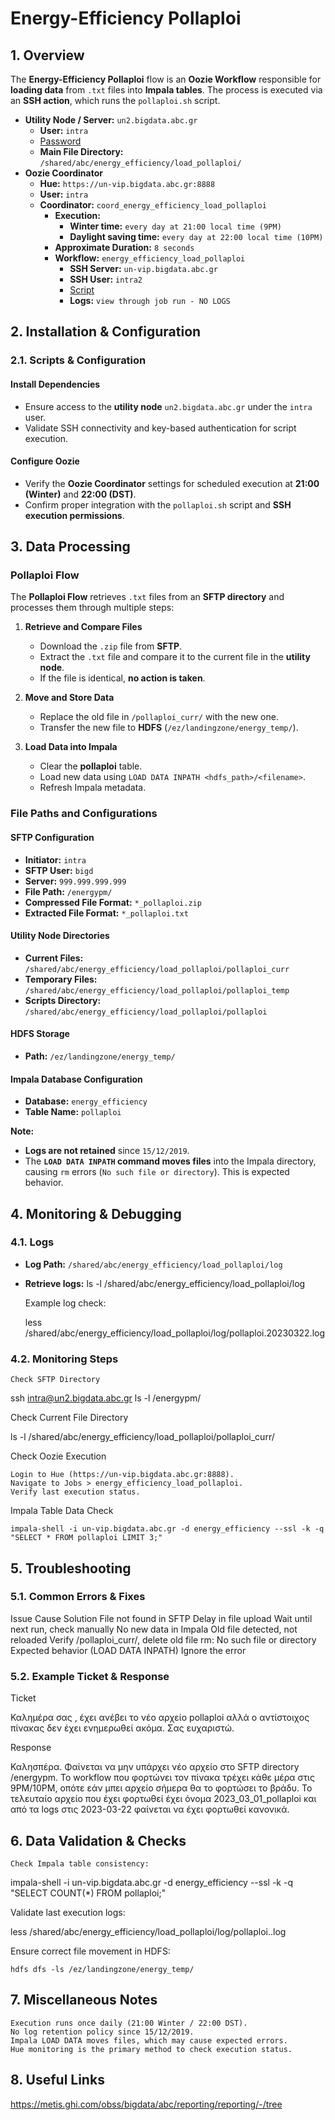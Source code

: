 # Energy-Efficiency Pollaploi

## 1. Overview

The **Energy-Efficiency Pollaploi** flow is an **Oozie Workflow** responsible for **loading data** from `.txt` files into **Impala tables**. The process is executed via an **SSH action**, which runs the `pollaploi.sh` script.

- **Utility Node / Server:** `un2.bigdata.abc.gr`
  - **User:** `intra`
  - [Password](https://metis.ghi.com/obss/oss/sysadmin-group/support/-/blob/master/KnowledgeBase/abc/devpasswd.kdbx)
  - **Main File Directory:** `/shared/abc/energy_efficiency/load_pollaploi/`
- **Oozie Coordinator**
  - **Hue:** `https://un-vip.bigdata.abc.gr:8888`
  - **User:** `intra`
  - **Coordinator:** `coord_energy_efficiency_load_pollaploi`
    - **Execution:** 
      - **Winter time:** `every day at 21:00 local time (9PM)`
      - **Daylight saving time:** `every day at 22:00 local time (10PM)`
    - **Approximate Duration:** `8 seconds`
    - **Workflow:** `energy_efficiency_load_pollaploi`
      - **SSH Server:** `un-vip.bigdata.abc.gr`
      - **SSH User:** `intra2`
      - [Script](https://metis.ghi.com/obss/bigdata/abc/reporting/reporting/-/blob/master/FLOWS/energy_efficiency/PROD/load_pollaploi/pollaploi/pollaploi.sh)
      - **Logs:** `view through job run - NO LOGS`

## 2. Installation & Configuration

### 2.1. Scripts & Configuration

#### Install Dependencies
- Ensure access to the **utility node** `un2.bigdata.abc.gr` under the `intra` user.
- Validate SSH connectivity and key-based authentication for script execution.

#### Configure Oozie
- Verify the **Oozie Coordinator** settings for scheduled execution at **21:00 (Winter)** and **22:00 (DST)**.
- Confirm proper integration with the `pollaploi.sh` script and **SSH execution permissions**.

## 3. Data Processing

### Pollaploi Flow

The **Pollaploi Flow** retrieves `.txt` files from an **SFTP directory** and processes them through multiple steps:

1. **Retrieve and Compare Files**  
   - Download the `.zip` file from **SFTP**.
   - Extract the `.txt` file and compare it to the current file in the **utility node**.
   - If the file is identical, **no action is taken**.

2. **Move and Store Data**  
   - Replace the old file in `/pollaploi_curr/` with the new one.
   - Transfer the new file to **HDFS** (`/ez/landingzone/energy_temp/`).

3. **Load Data into Impala**  
   - Clear the **pollaploi** table.
   - Load new data using `LOAD DATA INPATH <hdfs_path>/<filename>`.
   - Refresh Impala metadata.

### File Paths and Configurations

#### **SFTP Configuration**
- **Initiator:** `intra`
- **SFTP User:** `bigd`
- **Server:** `999.999.999.999`
- **File Path:** `/energypm/`
- **Compressed File Format:** `*_pollaploi.zip`
- **Extracted File Format:** `*_pollaploi.txt`

#### **Utility Node Directories**
- **Current Files:** `/shared/abc/energy_efficiency/load_pollaploi/pollaploi_curr`
- **Temporary Files:** `/shared/abc/energy_efficiency/load_pollaploi/pollaploi_temp`
- **Scripts Directory:** `/shared/abc/energy_efficiency/load_pollaploi/pollaploi`

#### **HDFS Storage**
- **Path:** `/ez/landingzone/energy_temp/`

#### **Impala Database Configuration**
- **Database:** `energy_efficiency`
- **Table Name:** `pollaploi`

**Note:**  
- **Logs are not retained** since `15/12/2019`.
- The **`LOAD DATA INPATH` command moves files** into the Impala directory, causing `rm` errors (`No such file or directory`). This is expected behavior.


## 4. Monitoring & Debugging

### 4.1. Logs
- **Log Path:** `/shared/abc/energy_efficiency/load_pollaploi/log`
- **Retrieve logs:**
  ls -l /shared/abc/energy_efficiency/load_pollaploi/log

    Example log check:

    less /shared/abc/energy_efficiency/load_pollaploi/log/pollaploi.20230322.log

### 4.2. Monitoring Steps

    Check SFTP Directory

ssh intra@un2.bigdata.abc.gr
ls -l /energypm/

Check Current File Directory

ls -l /shared/abc/energy_efficiency/load_pollaploi/pollaploi_curr/

Check Oozie Execution

    Login to Hue (https://un-vip.bigdata.abc.gr:8888).
    Navigate to Jobs > energy_efficiency_load_pollaploi.
    Verify last execution status.

Impala Table Data Check

    impala-shell -i un-vip.bigdata.abc.gr -d energy_efficiency --ssl -k -q "SELECT * FROM pollaploi LIMIT 3;"

## 5. Troubleshooting
### 5.1. Common Errors & Fixes
Issue	Cause	Solution
File not found in SFTP	Delay in file upload	Wait until next run, check manually
No new data in Impala	Old file detected, not reloaded	Verify /pollaploi_curr/, delete old file
rm: No such file or directory	Expected behavior (LOAD DATA INPATH)	Ignore the error

### 5.2. Example Ticket & Response
Ticket

Καλημέρα σας ,
έχει ανέβει το νέο αρχείο pollaploi αλλά ο αντίστοιχος πίνακας δεν έχει ενημερωθεί ακόμα.
Σας ευχαριστώ.

Response

Καλησπέρα.
Φαίνεται να μην υπάρχει νέο αρχείο στο SFTP directory /energypm. 
Το workflow που φορτώνει τον πίνακα τρέχει κάθε μέρα στις 9PM/10PM, 
οπότε εάν μπει αρχείο σήμερα θα το φορτώσει το βράδυ.
Το τελευταίο αρχείο που έχει φορτωθεί έχει όνομα 2023_03_01_pollaploi 
και από τα logs στις 2023-03-22 φαίνεται να έχει φορτωθεί κανονικά.

## 6. Data Validation & Checks

    Check Impala table consistency:

impala-shell -i un-vip.bigdata.abc.gr -d energy_efficiency --ssl -k -q "SELECT COUNT(*) FROM pollaploi;"

Validate last execution logs:

less /shared/abc/energy_efficiency/load_pollaploi/log/pollaploi.<YYYYMMDD>.log

Ensure correct file movement in HDFS:

    hdfs dfs -ls /ez/landingzone/energy_temp/

## 7. Miscellaneous Notes

    Execution runs once daily (21:00 Winter / 22:00 DST).
    No log retention policy since 15/12/2019.
    Impala LOAD DATA moves files, which may cause expected errors.
    Hue monitoring is the primary method to check execution status.

## 8. Useful Links

https://metis.ghi.com/obss/bigdata/abc/reporting/reporting/-/tree
